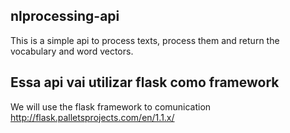 ## nlprocessing-api
This is a simple api to process texts, process them and return the vocabulary and word vectors.

## Essa api vai utilizar flask como framework

We will use the flask framework to comunication
http://flask.palletsprojects.com/en/1.1.x/

